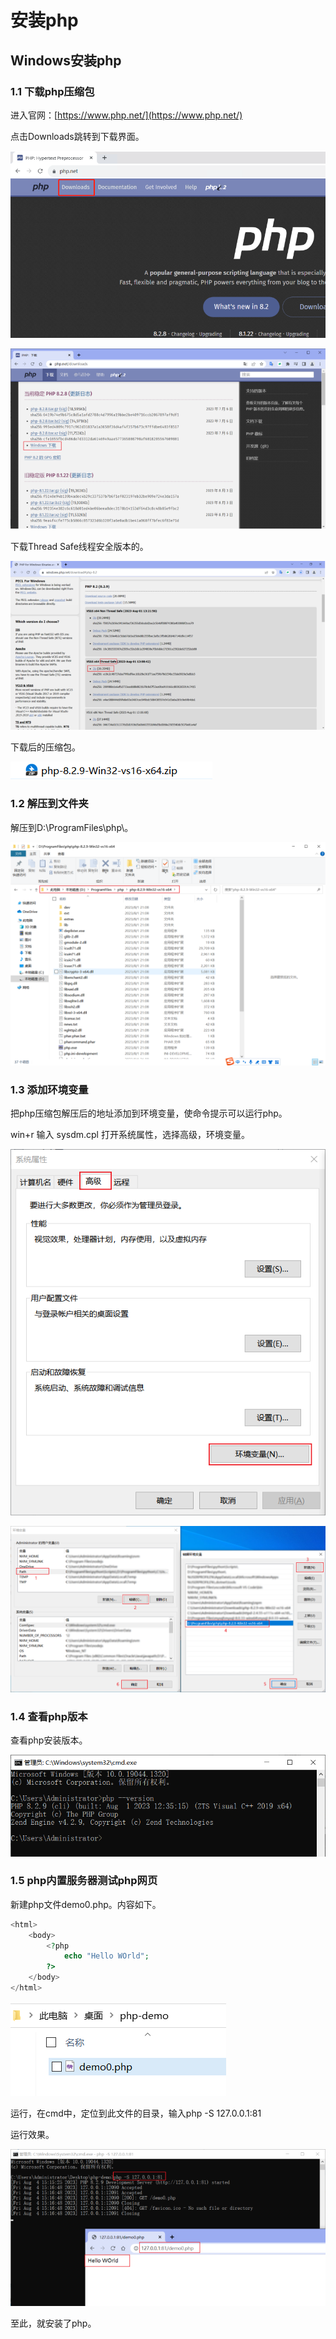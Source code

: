 # 安装php

## Windows安装php

### 1.1 下载php压缩包

进入官网：[https://www.php.net/](https://www.php.net/)

点击Downloads跳转到下载界面。

![image-20230809102838895](./image-20230809102838895.png)

![image-20230809103209608](./image-20230809103209608.png)

下载Thread Safe线程安全版本的。

![image-20230809103749247](./image-20230809103749247.png)

下载后的压缩包。

![image-20230809103847850](./image-20230809103847850.png)

### 1.2 解压到文件夹

解压到D:\ProgramFiles\php\。

![image-20230809104624872](./image-20230809104624872.png)

### 1.3 添加环境变量

把php压缩包解压后的地址添加到环境变量，使命令提示可以运行php。

win+r 输入 sysdm.cpl 打开系统属性，选择高级，环境变量。

![image-20230809105048204](./image-20230809105048204.png)

![image-20230809105312698](./image-20230809105312698.png)

### 1.4 查看php版本

查看php安装版本。

![image-20230809105522350](./image-20230809105522350.png)

### 1.5  php内置服务器测试php网页

新建php文件demo0.php。内容如下。

```php
<html>
	<body>
		<?php 
			echo "Hello WOrld";
		?>
	</body>
</html>
```

![image-20230809105558680](./image-20230809105558680.png)

运行，在cmd中，定位到此文件的目录，输入php -S 127.0.0.1:81

运行效果。

![image-20230809105630571](./image-20230809105630571.png)

至此，就安装了php。



























